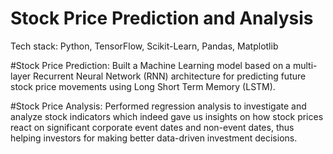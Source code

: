 # Stock Price Prediction and Analysis

Tech stack: Python, TensorFlow, Scikit-Learn, Pandas, Matplotlib

#Stock Price Prediction:
Built a Machine Learning model based on a multi-layer Recurrent Neural Network (RNN) architecture for predicting future stock price movements using Long Short Term Memory (LSTM).

#Stock Price Analysis:
Performed regression analysis to investigate and analyze stock indicators which indeed gave us insights on how stock prices react on significant corporate event dates and non-event dates, thus helping investors for making better data-driven investment decisions.
